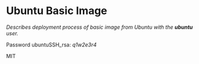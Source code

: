 # Ubuntu Basic Image

_Describes deployment process of basic image from Ubuntu with the **ubuntu** user._

Password ubuntuSSH_rsa: _q1w2e3r4_

MIT